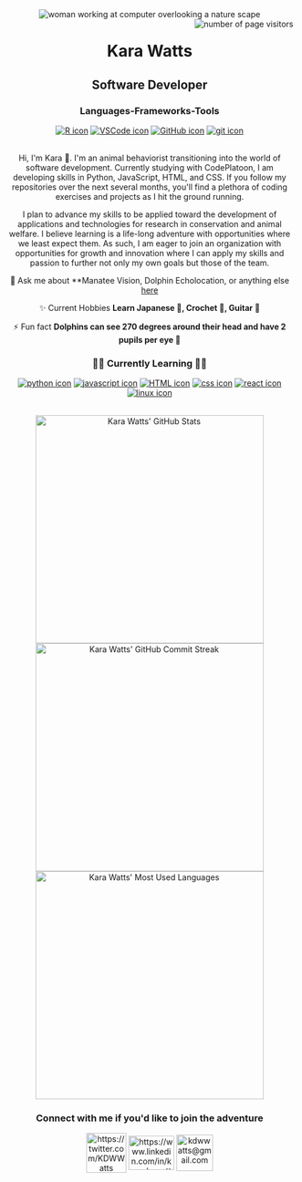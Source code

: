 
<div align="center">
    <img alt='woman working at computer overlooking a nature scape' src="https://raw.github.com/KaraWatts/KaraWatts/master/Banner.png">
<d/iv>

<img align="right" src="https://visitor-badge.laobi.icu/badge?page_id=KaraWatts.visitor-badge&format=true" alt="number of page visitors">

<h1>Kara Watts</h1>
<h2>Software Developer</h2>
<h3 align="center">Languages-Frameworks-Tools</h3>
<div align="center">
    <a title = "R" href="https://www.r-project.org" target="blank"><img src="https://skillicons.dev/icons?i=r" alt="R icon"/></a>
    <a title = "VS Code" href="https://code.visualstudio.com" target="blank"><img src="https://skillicons.dev/icons?i=vscode" alt="VSCode icon"/></a>
    <a title = "GitHub" href="https://github.com" target="blank"><img src="https://skillicons.dev/icons?i=github" alt="GitHub icon"/></a>
    <a title = "Git" href="https://git-scm.com" target="blank"><img src="https://skillicons.dev/icons?i=git" alt="git icon"/></a>
</div>


<br>

<div align="center">

<p>
Hi, I'm Kara 👋. I'm an animal behaviorist transitioning into the world of software development. Currently studying with CodePlatoon, I am developing skills in Python, JavaScript, HTML, and CSS. If you follow my repositories over the next several months, you'll find a plethora of coding exercises and projects as I hit the ground running.
</p>
<p>
I plan to advance my skills to be applied toward the development of applications and technologies for research in conservation and animal welfare. I believe learning is a life-long adventure with opportunities where we least expect them. As such, I am eager to join an organization with opportunities for growth and innovation where I can apply my skills and passion to further not only my own goals but those of the team.
</p>

 
 <!-- 🔭 I’m currently working on **a project** -->
 
💬 Ask me about **Manatee Vision, Dolphin Echolocation, or anything else [here](#connect_with_me)

✨ Current Hobbies **Learn Japanese 🔰, Crochet 🧶, Guitar 🎸**

⚡ Fun fact **Dolphins can see 270 degrees around their head and have 2 pupils per eye 👀**

</div>



<a id="connect_with_me"></a>
<h3 align="center">👩‍💻 Currently Learning 👩‍💻</h3>

<div align="center">
    <a title = "Python" href="https://docs.python.org/3/" target="blank"><img src="https://skillicons.dev/icons?i=python" alt="python icon"/></a>
    <a title = "JavaScript" href="https://developer.mozilla.org/en-US/docs/Web/JavaScript" target="blank"><img src="https://skillicons.dev/icons?i=javascript" alt="javascript icon"/></a>
    <a title = "HTML" href="https://developer.mozilla.org/en-US/docs/Web/HTML" target="blank"><img src="https://skillicons.dev/icons?i=html" alt="HTML icon"/></a>
    <a title = "CSS" href="https://developer.mozilla.org/en-US/docs/Web/CSS" target="blank"><img src="https://skillicons.dev/icons?i=css" alt="css icon"/></a>
    <a title = "React" href="https://react.dev" target="blank"><img src="https://skillicons.dev/icons?i=react" alt="react icon"/></a>
    <a title = "Linux" href="https://ubuntu.com" target="blank"><img src="https://skillicons.dev/icons?i=linux" alt="linux icon"/></a>
   
</div>
<br>
<div>

<p>
    <a><img align="center" src="https://github-readme-stats.vercel.app/api?username=KaraWatts&show_icons=true&theme=radical" width="400" alt="Kara Watts' GitHub Stats"></a>
    <br>
    <a href="https://git.io/streak-stats"><img align="center" src="https://streak-stats.demolab.com?user=KaraWatts&theme=radical&date_format=j%20M%5B%20Y%5D" width="400" alt="Kara Watts' GitHub Commit Streak"></a>
    <br>
    <a><img width=400 align="center" src="https://github-readme-stats-salesp07.vercel.app/api/top-langs/?username=KaraWatts&hide=HTML&langs_count=8&layout=compact&theme=radical&border_radius=10&size_weight=0.5&count_weight=0.5&exclude_repo=github-readme-stats" alt="Kara Watts' Most Used Languages" /></a>
</p>
</div>


### Connect with me if you'd like to join the adventure

<a href="https://twitter.com/KDWWatts" target="blank"><img align="center" src="https://raw.github.com/KaraWatts/KaraWatts/master/twitterLogo.png" alt="https://twitter.com/KDWWatts" height="70" width="70" /></a>
<a href="https://www.linkedin.com/in/karadwwatts/" target="blank"><img align="center" src="https://raw.githubusercontent.com/rahuldkjain/github-profile-readme-generator/master/src/images/icons/Social/linked-in-alt.svg" alt="https://www.linkedin.com/in/karadwwatts/" height="60" width="80"  /></a>
<a title="Apple Inc., Public domain, via Wikimedia Commons" href="mailto:kdwwatts@gmail.com?subject=[GitHub]"><img width="64" align="center" alt="kdwwatts@gmail.com" src="https://upload.wikimedia.org/wikipedia/commons/thumb/4/4e/Mail_%28iOS%29.svg/64px-Mail_%28iOS%29.svg.png"></a>

